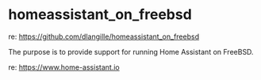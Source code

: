# homeassistant_on_freebsd

re: https://github.com/dlangille/homeassistant_on_freebsd

The purpose is to provide support for running Home Assistant on FreeBSD.

re: https://www.home-assistant.io

